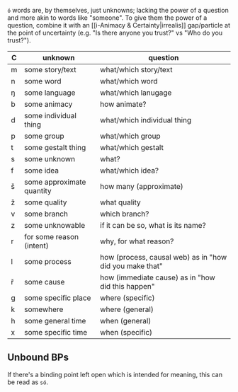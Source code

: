 `ó` words are, by themselves, just unknowns; lacking the power of a question and more akin to words like "someone". To give them the power of a question, combine it with an [[i-Animacy & Certainty|irrealis]] gap/particle at the point of uncertainty (e.g. "Is there anyone you trust?" vs "Who do you trust?").

C | unknown | question
-|-|-
m | some story/text | what/which story/text
n | some word | what/which word
ŋ | some language | what/which lanugage
b | some animacy | how animate?
d | some individual thing | what/which individual thing
p | some group | what/which group
t | some gestalt thing | what/which gestalt
s | some unknown | what?
f | some idea | what/which idea?
š | some approximate quantity | how many (approximate)
ž | some quality | what quality
v | some branch | which branch?
z | some unknowable | if it can be so, what is its name?
r | for some reason (intent) | why, for what reason?
l | some process | how (process, causal web) as in "how did you make that"
ř | some cause | how (immediate cause) as in "how did this happen"
g | some specific place | where (specific)
k | somewhere | where (general)
h | some general time | when (general)
x | some specific time | when (specific)

## Unbound BPs
If there's a binding point left open which is intended for meaning, this can be read as `só`.